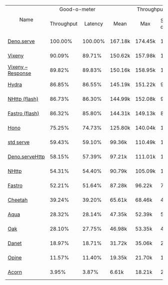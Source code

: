 <table>
<tr>
    <td align="center" rowspan="2">Name</td>
    <td align="center" colspan="2">Good-o-meter</td>
    <td align="center" colspan="4">Throughput (rps)</td>
    <td align="center" colspan="3">Latency (ms)</td>
</tr>
<tr>
    <!-- still Name -->
    <td align="center">Throughput</td>
    <td align="center">Latency</td>
    <td align="center">Mean</td>
    <td align="center">Max</td>
    <td align="center">Standard deviation</td>
    <td align="center">Size per second</td>
    <td align="center">Avg</td>
    <td align="center">Min</td>
    <td align="center">Max</td>
</tr><tr>
    <td><a href="./deno_serve.ts.md">Deno.serve</a></td>
    <td>100.00%</td>
    <td>100.00%</td>
    <td>167.18k</td>
    <td>174.45k</td>
    <td>12.03k</td>
    <td>1.75 MiB</td>
    <td>0.38</td>
    <td>0.30</td>
    <td>1.16</td>
</tr>
<tr>
    <td><a href="./vixeny.ts.md">Vixeny</a></td>
    <td>90.09%</td>
    <td>89.71%</td>
    <td>150.62k</td>
    <td>157.98k</td>
    <td>10.72k</td>
    <td>1.58 MiB</td>
    <td>0.42</td>
    <td>0.34</td>
    <td>1.05</td>
</tr>
<tr>
    <td><a href="./vixeny_response.ts.md">Vixeny – Response</a></td>
    <td>89.82%</td>
    <td>89.83%</td>
    <td>150.16k</td>
    <td>158.95k</td>
    <td>11.49k</td>
    <td>1.58 MiB</td>
    <td>0.42</td>
    <td>0.33</td>
    <td>1.14</td>
</tr>
<tr>
    <td><a href="./hydra.ts.md">Hydra</a></td>
    <td>86.85%</td>
    <td>86.55%</td>
    <td>145.19k</td>
    <td>151.22k</td>
    <td>9.40k</td>
    <td>1.52 MiB</td>
    <td>0.43</td>
    <td>0.36</td>
    <td>1.41</td>
</tr>
<tr>
    <td><a href="./nhttp_flash.ts.md">NHttp (flash)</a></td>
    <td>86.73%</td>
    <td>86.30%</td>
    <td>144.99k</td>
    <td>152.08k</td>
    <td>9.89k</td>
    <td>1.52 MiB</td>
    <td>0.44</td>
    <td>0.35</td>
    <td>1.14</td>
</tr>
<tr>
    <td><a href="./fastro_flash.ts.md">Fastro (flash)</a></td>
    <td>86.32%</td>
    <td>85.80%</td>
    <td>144.31k</td>
    <td>149.13k</td>
    <td>8.45k</td>
    <td>1.51 MiB</td>
    <td>0.44</td>
    <td>0.35</td>
    <td>1.19</td>
</tr>
<tr>
    <td><a href="./hono.ts.md">Hono</a></td>
    <td>75.25%</td>
    <td>74.73%</td>
    <td>125.80k</td>
    <td>140.04k</td>
    <td>15.39k</td>
    <td>1.32 MiB</td>
    <td>0.50</td>
    <td>0.38</td>
    <td>2.89</td>
</tr>
<tr>
    <td><a href="./deno_std_serve.ts.md">std serve</a></td>
    <td>59.43%</td>
    <td>59.10%</td>
    <td>99.36k</td>
    <td>110.49k</td>
    <td>11.04k</td>
    <td>1.05 MiB</td>
    <td>0.64</td>
    <td>0.42</td>
    <td>3.12</td>
</tr>
<tr>
    <td><a href="./deno_serveHttp.ts.md">Deno.serveHttp</a></td>
    <td>58.15%</td>
    <td>57.39%</td>
    <td>97.21k</td>
    <td>111.01k</td>
    <td>11.98k</td>
    <td>1.01 MiB</td>
    <td>0.66</td>
    <td>0.34</td>
    <td>3.31</td>
</tr>
<tr>
    <td><a href="./nhttp.ts.md">NHttp</a></td>
    <td>54.31%</td>
    <td>54.40%</td>
    <td>90.79k</td>
    <td>105.09k</td>
    <td>10.45k</td>
    <td>0.96 MiB</td>
    <td>0.69</td>
    <td>0.52</td>
    <td>3.36</td>
</tr>
<tr>
    <td><a href="./fastro.ts.md">Fastro</a></td>
    <td>52.21%</td>
    <td>51.64%</td>
    <td>87.28k</td>
    <td>96.22k</td>
    <td>7.51k</td>
    <td>0.91 MiB</td>
    <td>0.73</td>
    <td>0.38</td>
    <td>3.44</td>
</tr>
<tr>
    <td><a href="./cheetah.ts.md">Cheetah</a></td>
    <td>39.24%</td>
    <td>39.20%</td>
    <td>65.61k</td>
    <td>68.46k</td>
    <td>4.12k</td>
    <td>0.69 MiB</td>
    <td>0.96</td>
    <td>0.76</td>
    <td>2.02</td>
</tr>
<tr>
    <td><a href="./aqua.ts.md">Aqua</a></td>
    <td>28.32%</td>
    <td>28.14%</td>
    <td>47.35k</td>
    <td>52.39k</td>
    <td>5.06k</td>
    <td>0.50 MiB</td>
    <td>1.34</td>
    <td>0.71</td>
    <td>3.85</td>
</tr>
<tr>
    <td><a href="./oak.ts.md">Oak</a></td>
    <td>28.10%</td>
    <td>27.75%</td>
    <td>46.98k</td>
    <td>53.35k</td>
    <td>4.41k</td>
    <td>0.49 MiB</td>
    <td>1.36</td>
    <td>0.78</td>
    <td>4.43</td>
</tr>
<tr>
    <td><a href="./danet.ts.md">Danet</a></td>
    <td>18.97%</td>
    <td>18.71%</td>
    <td>31.72k</td>
    <td>35.06k</td>
    <td>2.30k</td>
    <td>0.33 MiB</td>
    <td>2.01</td>
    <td>0.70</td>
    <td>6.03</td>
</tr>
<tr>
    <td><a href="./opine.ts.md">Opine</a></td>
    <td>11.57%</td>
    <td>11.40%</td>
    <td>19.35k</td>
    <td>21.70k</td>
    <td>1.46k</td>
    <td>0.20 MiB</td>
    <td>3.30</td>
    <td>1.39</td>
    <td>8.42</td>
</tr>
<tr>
    <td><a href="./acorn.ts.md">Acorn</a></td>
    <td>3.95%</td>
    <td>3.87%</td>
    <td>6.61k</td>
    <td>18.21k</td>
    <td>2.70k</td>
    <td>0.07 MiB</td>
    <td>9.71</td>
    <td>4.01</td>
    <td>18.68</td>
</tr>
</table>